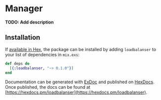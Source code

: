 # Manager

**TODO: Add description**

## Installation

If [available in Hex](https://hex.pm/docs/publish), the package can be installed
by adding `loadbalanser` to your list of dependencies in `mix.exs`:

```elixir
def deps do
  [{:loadbalanser, "~> 0.1.0"}]
end
```

Documentation can be generated with [ExDoc](https://github.com/elixir-lang/ex_doc)
and published on [HexDocs](https://hexdocs.pm). Once published, the docs can
be found at [https://hexdocs.pm/loadbalanser](https://hexdocs.pm/loadbalanser).

